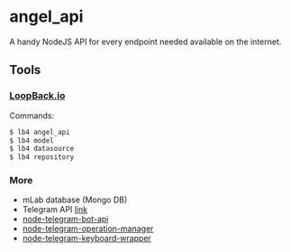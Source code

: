 # angel_api


A handy NodeJS API for every endpoint needed available on the internet.

## Tools

### [LoopBack.io](https://loopback.io/doc/en/lb4/todo-list-tutorial-repository.html)

Commands:

```bash
$ lb4 angel_api
$ lb4 model
$ lb4 datasource
$ lb4 repository
```

### More
- mLab database (Mongo DB)
- Telegram API [link](https://core.telegram.org/bots/api)
- [node-telegram-bot-api](https://github.com/yagop/node-telegram-bot-api/blob/master/examples/polling.js)
- [node-telegram-operation-manager](https://github.com/alexandercerutti/node-telegram-operation-manager/blob/master/examples/operations.ts)
- [node-telegram-keyboard-wrapper](https://github.com/alexandercerutti/node-telegram-keyboard-wrapper)
